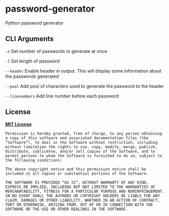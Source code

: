 # password-generator
Python password generator


## CLI Arguments
`-n` Set number of passwords to generate at once

`-l` Set length of password

`--header` Enable header in output. This will display some information about the passwords generated

`--pool` Add pool of characters used to generate the password to the header

`--linenumbers` Add line number before each password

## License

[**MIT License**](https://opensource.org/license/mit/)

````
Permission is hereby granted, free of charge, to any person obtaining a copy of this software and associated documentation files (the “Software”), to deal in the Software without restriction, including without limitation the rights to use, copy, modify, merge, publish, distribute, sublicense, and/or sell copies of the Software, and to permit persons to whom the Software is furnished to do so, subject to the following conditions:

The above copyright notice and this permission notice shall be included in all copies or substantial portions of the Software.

THE SOFTWARE IS PROVIDED “AS IS”, WITHOUT WARRANTY OF ANY KIND, EXPRESS OR IMPLIED, INCLUDING BUT NOT LIMITED TO THE WARRANTIES OF MERCHANTABILITY, FITNESS FOR A PARTICULAR PURPOSE AND NONINFRINGEMENT. IN NO EVENT SHALL THE AUTHORS OR COPYRIGHT HOLDERS BE LIABLE FOR ANY CLAIM, DAMAGES OR OTHER LIABILITY, WHETHER IN AN ACTION OF CONTRACT, TORT OR OTHERWISE, ARISING FROM, OUT OF OR IN CONNECTION WITH THE SOFTWARE OR THE USE OR OTHER DEALINGS IN THE SOFTWARE.
````

